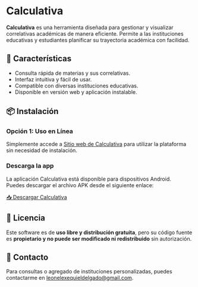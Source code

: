 # Calculativa

**Calculativa** es una herramienta diseñada para gestionar y visualizar correlativas académicas de manera eficiente. Permite a las instituciones educativas y estudiantes planificar su trayectoria académica con facilidad.

## 🚀 Características
- Consulta rápida de materias y sus correlativas.
- Interfaz intuitiva y fácil de usar.
- Compatible con diversas instituciones educativas.
- Disponible en versión web y aplicación instalable.

## 📦 Instalación

### Opción 1: Uso en Línea
Simplemente accede a [Sitio web de Calculativa](https://calculativa.github.io/calculativa/) para utilizar la plataforma sin necesidad de instalación.

### Descarga la app
La aplicación Calculativa está disponible para dispositivos Android.  
Puedes descargar el archivo APK desde el siguiente enlace:

[📥 Descargar Calculativa](https://drive.google.com/file/d/17pbjAS6Q1FktmG_yd4yRBHnexTKPQcrd/view?usp=sharing)


## 📜 Licencia
Este software es de **uso libre y distribución gratuita**, pero su código fuente es **propietario y no puede ser modificado ni redistribuido** sin autorización.

## 📧 Contacto
Para consultas o agregado de instituciones personalizadas, puedes contactarme en leonelexequieldelgado@gmail.com.